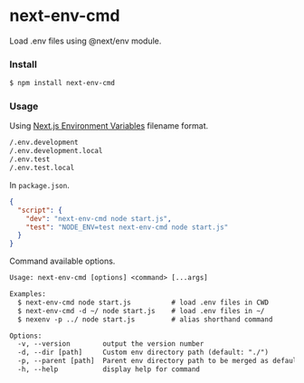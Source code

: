# next-env-cmd

Load .env files using @next/env module.


### Install

```sh
$ npm install next-env-cmd
```

### Usage

Using [Next.js Environment Variables](https://nextjs.org/docs/basic-features/environment-variables) filename format.

```txt
/.env.development
/.env.development.local
/.env.test
/.env.test.local
```

In `package.json`.
```json
{
  "script": {
    "dev": "next-env-cmd node start.js",
    "test": "NODE_ENV=test next-env-cmd node start.js"
  }
}
```

Command available options.

```txt
Usage: next-env-cmd [options] <command> [...args]

Examples:
  $ next-env-cmd node start.js          # load .env files in CWD
  $ next-env-cmd -d ~/ node start.js    # load .env files in ~/
  $ nexenv -p ../ node start.js         # alias shorthand command

Options:
  -v, --version        output the version number
  -d, --dir [path]     Custom env directory path (default: "./")
  -p, --parent [path]  Parent env directory path to be merged as defaults
  -h, --help           display help for command
```
